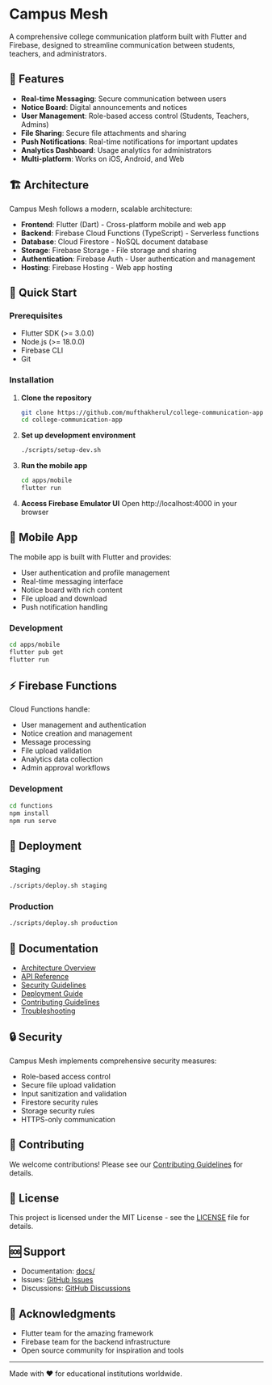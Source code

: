 # Campus Mesh

A comprehensive college communication platform built with Flutter and Firebase, designed to streamline communication between students, teachers, and administrators.

## 🌟 Features

- **Real-time Messaging**: Secure communication between users
- **Notice Board**: Digital announcements and notices
- **User Management**: Role-based access control (Students, Teachers, Admins)
- **File Sharing**: Secure file attachments and sharing
- **Push Notifications**: Real-time notifications for important updates
- **Analytics Dashboard**: Usage analytics for administrators
- **Multi-platform**: Works on iOS, Android, and Web

## 🏗️ Architecture

Campus Mesh follows a modern, scalable architecture:

- **Frontend**: Flutter (Dart) - Cross-platform mobile and web app
- **Backend**: Firebase Cloud Functions (TypeScript) - Serverless functions
- **Database**: Cloud Firestore - NoSQL document database
- **Storage**: Firebase Storage - File storage and sharing
- **Authentication**: Firebase Auth - User authentication and management
- **Hosting**: Firebase Hosting - Web app hosting

## 🚀 Quick Start

### Prerequisites

- Flutter SDK (>= 3.0.0)
- Node.js (>= 18.0.0)
- Firebase CLI
- Git

### Installation

1. **Clone the repository**
   ```bash
   git clone https://github.com/mufthakherul/college-communication-app.git
   cd college-communication-app
   ```

2. **Set up development environment**
   ```bash
   ./scripts/setup-dev.sh
   ```

3. **Run the mobile app**
   ```bash
   cd apps/mobile
   flutter run
   ```

4. **Access Firebase Emulator UI**
   Open http://localhost:4000 in your browser

## 📱 Mobile App

The mobile app is built with Flutter and provides:

- User authentication and profile management
- Real-time messaging interface
- Notice board with rich content
- File upload and download
- Push notification handling

### Development

```bash
cd apps/mobile
flutter pub get
flutter run
```

## ⚡ Firebase Functions

Cloud Functions handle:

- User management and authentication
- Notice creation and management
- Message processing
- File upload validation
- Analytics data collection
- Admin approval workflows

### Development

```bash
cd functions
npm install
npm run serve
```

## 🚀 Deployment

### Staging
```bash
./scripts/deploy.sh staging
```

### Production
```bash
./scripts/deploy.sh production
```

## 📖 Documentation

- [Architecture Overview](docs/ARCHITECTURE.md)
- [API Reference](docs/API.md)
- [Security Guidelines](docs/SECURITY.md)
- [Deployment Guide](docs/DEPLOYMENT.md)
- [Contributing Guidelines](docs/CONTRIBUTING.md)
- [Troubleshooting](docs/TROUBLESHOOTING.md)

## 🔒 Security

Campus Mesh implements comprehensive security measures:

- Role-based access control
- Secure file upload validation
- Input sanitization and validation
- Firestore security rules
- Storage security rules
- HTTPS-only communication

## 🤝 Contributing

We welcome contributions! Please see our [Contributing Guidelines](docs/CONTRIBUTING.md) for details.

## 📄 License

This project is licensed under the MIT License - see the [LICENSE](LICENSE) file for details.

## 🆘 Support

- Documentation: [docs/](docs/)
- Issues: [GitHub Issues](https://github.com/mufthakherul/college-communication-app/issues)
- Discussions: [GitHub Discussions](https://github.com/mufthakherul/college-communication-app/discussions)

## 🙏 Acknowledgments

- Flutter team for the amazing framework
- Firebase team for the backend infrastructure
- Open source community for inspiration and tools

---

Made with ❤️ for educational institutions worldwide.